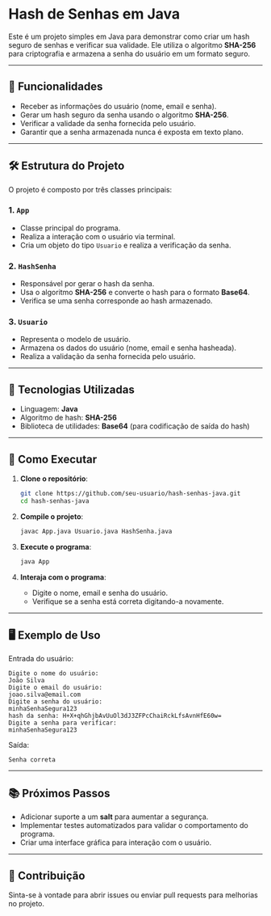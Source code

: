 
# Hash de Senhas em Java

Este é um projeto simples em Java para demonstrar como criar um hash seguro de senhas e verificar sua validade. Ele utiliza o algoritmo **SHA-256** para criptografia e armazena a senha do usuário em um formato seguro.

---

## 🚀 Funcionalidades

- Receber as informações do usuário (nome, email e senha).
- Gerar um hash seguro da senha usando o algoritmo **SHA-256**.
- Verificar a validade da senha fornecida pelo usuário.
- Garantir que a senha armazenada nunca é exposta em texto plano.

---

## 🛠️ Estrutura do Projeto

O projeto é composto por três classes principais:

### **1. `App`**
- Classe principal do programa.
- Realiza a interação com o usuário via terminal.
- Cria um objeto do tipo `Usuario` e realiza a verificação da senha.

### **2. `HashSenha`**
- Responsável por gerar o hash da senha.
- Usa o algoritmo **SHA-256** e converte o hash para o formato **Base64**.
- Verifica se uma senha corresponde ao hash armazenado.

### **3. `Usuario`**
- Representa o modelo de usuário.
- Armazena os dados do usuário (nome, email e senha hasheada).
- Realiza a validação da senha fornecida pelo usuário.

---

## 🧩 Tecnologias Utilizadas

- Linguagem: **Java**
- Algoritmo de hash: **SHA-256**
- Biblioteca de utilidades: **Base64** (para codificação de saída do hash)

---

## 📝 Como Executar

1. **Clone o repositório**:
   ```bash
   git clone https://github.com/seu-usuario/hash-senhas-java.git
   cd hash-senhas-java
   ```

2. **Compile o projeto**:
   ```bash
   javac App.java Usuario.java HashSenha.java
   ```

3. **Execute o programa**:
   ```bash
   java App
   ```

4. **Interaja com o programa**:
   - Digite o nome, email e senha do usuário.
   - Verifique se a senha está correta digitando-a novamente.

---

## 🖥️ Exemplo de Uso

Entrada do usuário:
```
Digite o nome do usuário:
João Silva
Digite o email do usuário:
joao.silva@email.com
Digite a senha do usuário:
minhaSenhaSegura123
hash da senha: H+X+qhGhjbAvUuOl3dJ3ZFPcChaiRckLfsAvnHfE60w=
Digite a senha para verificar:
minhaSenhaSegura123
```

Saída:
```
Senha correta
```

---

## 📚 Próximos Passos

- Adicionar suporte a um **salt** para aumentar a segurança.
- Implementar testes automatizados para validar o comportamento do programa.
- Criar uma interface gráfica para interação com o usuário.

---

## 🤝 Contribuição

Sinta-se à vontade para abrir issues ou enviar pull requests para melhorias no projeto.
